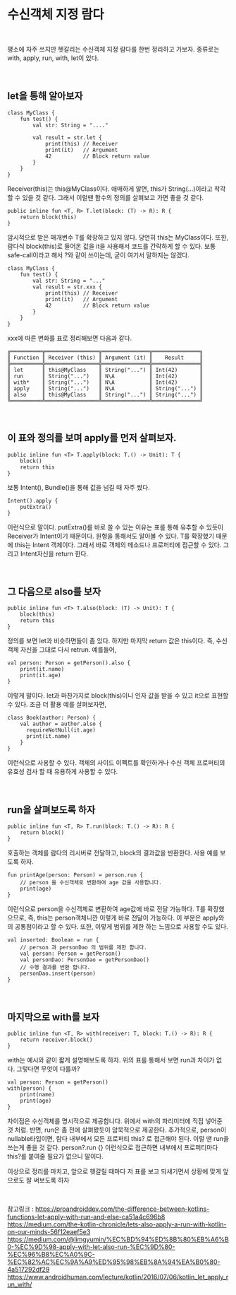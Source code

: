 # 수신객체 지정 람다

</br>

평소에 자주 쓰지만 헷갈리는 수신객체 지정 람다를 한번 정리하고 가보자.
종류로는 with, apply, run, with, let이 있다.

</br>

## let을 통해 알아보자

    class MyClass {
        fun test() {
            val str: String = "...."
            
            val result = str.let {
                print(this) // Receiver
                print(it)   // Argument
                42          // Block return value
            }
        }
    }

Receiver(this)는 this@MyClass이다. 애매하게 알면, this가 String(...)이라고 착각할 수 있을 것 같다. 그래서 이럴땐 
함수의 정의를 살펴보고 가면 좋을 것 같다.

    public inline fun <T, R> T.let(block: (T) -> R): R {
        return block(this)
    }

암시적으로 받은 매개변수 T를 확장하고 있지 않다. 당연히 this는 MyClass이다. 또한, 람다식 block(this)로 들어온 값을 
it을 사용해서 코드를 간략하게 할 수 있다. 보통 safe-call이라고 해서 ?와 같이 쓰이는데, 굳이 여기서 말하지는 않겠다.

    class MyClass {
        fun test() {
            val str: String = "..."
            val result = str.xxx {
                print(this) // Receiver
                print(it)   // Argument
                42          // Block return value
            }
        }
    }
    
 xxx에 따른 변화를 표로 정리해보면 다음과 같다.
 
    ╔══════════╦═════════════════╦═══════════════╦═══════════════╗
    ║ Function ║ Receiver (this) ║ Argument (it) ║    Result     ║
    ╠══════════╬═════════════════╬═══════════════╬═══════════════╣
    ║ let      ║ this@MyClass    ║ String("...") ║ Int(42)       ║
    ║ run      ║ String("...")   ║ N\A           ║ Int(42)       ║
    ║ with*    ║ String("...")   ║ N\A           ║ Int(42)       ║
    ║ apply    ║ String("...")   ║ N\A           ║ String("...") ║
    ║ also     ║ this@MyClass    ║ String("...") ║ String("...") ║
    ╚══════════╩═════════════════╩═══════════════╩═══════════════╝

</br>

## 이 표와 정의를 보며 apply를 먼저 살펴보자.

    public inline fun <T> T.apply(block: T.() -> Unit): T {
        block()
        return this
    }

보통 Intent(), Bundle()을 통해 값을 넘길 때 자주 썼다.

    Intent().apply { 
        putExtra()
    } 
    
이런식으로 말이다. putExtra()를 바로 쓸 수 있는 이유는 표를 통해 유추할 수 있듯이Receiver가 Intent이기 때문이다. 
원형을 통해서도 알아볼 수 있다. T를 확장했기 때문에 this는 Intent 객체이다.
그래서 바로 객체의 메소드나 프로퍼티에 접근할 수 있다. 그리고 Intent자신을 return 한다.

</br>

## 그 다음으로 also를 보자

    public inline fun <T> T.also(block: (T) -> Unit): T {
        block(this)
        return this
    }
    
정의를 보면 let과 비슷하면들이 좀 있다. 하지만 마지막 return 값은 this이다. 
즉, 수신객체 자신을 그대로 다시 retrun. 예를들어,

    val person: Person = getPerson().also {
        print(it.name)
        print(it.age)
    }
    
이렇게 말이다. let과 마찬가지로 block(this)이니 인자 값을 받을 수 있고 it으로 표현할 수 있다. 
조금 더 활용 예를 살펴보자면,

    class Book(author: Person) {
        val author = author.also {
          requireNotNull(it.age)
          print(it.name)
        }
    }
    
이런식으로 사용할 수 있다. 객체의 사이드 이펙트를 확인하거나 수신 객체 프로퍼티의 유효성 검사 할 때 유용하게 사용할 수 있다.


</br>


## run을 살펴보도록 하자

    public inline fun <T, R> T.run(block: T.() -> R): R {
        return block()
    }
    
호출하는 객체를 람다의 리시버로 전달하고, block의 결과값을 반환한다. 사용 예를 보도록 하자.

    fun printAge(person: Person) = person.run {
        // person 을 수신객체로 변환하여 age 값을 사용합니다.
        print(age)
    }
    
이런식으로 person을 수신객체로 변환하여 age값에 바로 전달 가능하다. 
T를 확장했으므로, 즉, this는 person객체니깐 이렇게 바로 전달이 가능하다. 이 부분은 apply와의 공통점이라고 할 수 있다.
또한, 이렇게 범위를 제한 하는 느낌으로 사용할 수도 있다.

    val inserted: Boolean = run {
        // person 과 personDao 의 범위를 제한 합니다.
        val person: Person = getPerson()
        val personDao: PersonDao = getPersonDao()
        // 수행 결과를 반환 합니다.
        personDao.insert(person)
    }
    
    
</br>


## 마지막으로 with를 보자

    public inline fun <T, R> with(receiver: T, block: T.() -> R): R {
        return receiver.block()
    }
    
with는 예시와 같이 짧게 설명해보도록 하자. 위의 표를 통해서 보면 run과 차이가 없다. 그렇다면 무엇이 다를까?

    val person: Person = getPerson()
    with(person) {
        print(name)
        print(age)
    }
    
차이점은 수신객체를 명시적으로 제공합니다. 위에서 with의 파리미터에 직접 넣어준 것 처럼.
반면, run은 좀 전에 살펴봤듯이 암묵적으로 제공한다.
추가적으로, person이 nullable타입이면, 람다 내부에서 모든 프로퍼티 this? 로 접근해야 된다. 
이럴 땐 run을 쓰는게 좋을 것 같다. person?.run {} 이런식으로 접근하면 내부에서 프로퍼티마다 this?를 붙여줄 필요가 없으니 말이다.


이상으로 정리를 마치고, 앞으로 헷갈릴 때마다 저 표를 보고 되새기면서 상황에 맞게 앞으로도 잘 써보도록 하자

</br>

참고링크 : 
https://proandroiddev.com/the-difference-between-kotlins-functions-let-apply-with-run-and-else-ca51a4c696b8
https://medium.com/the-kotlin-chronicle/lets-also-apply-a-run-with-kotlin-on-our-minds-56f12eaef5e3
https://medium.com/@limgyumin/%EC%BD%94%ED%8B%80%EB%A6%B0-%EC%9D%98-apply-with-let-also-run-%EC%9D%80-%EC%96%B8%EC%A0%9C-%EC%82%AC%EC%9A%A9%ED%95%98%EB%8A%94%EA%B0%80-4a517292df29
https://www.androidhuman.com/lecture/kotlin/2016/07/06/kotlin_let_apply_run_with/
